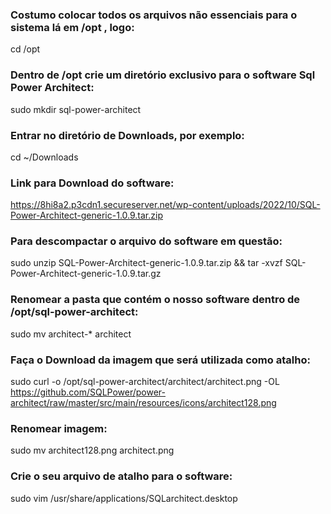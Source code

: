 ### Costumo colocar todos os arquivos não essenciais para o sistema lá em /opt , logo:
cd /opt

### Dentro de /opt crie um diretório exclusivo para o software Sql Power Architect:
sudo mkdir sql-power-architect

### Entrar no diretório de Downloads, por exemplo:
cd ~/Downloads

### Link para Download do software:
https://8hi8a2.p3cdn1.secureserver.net/wp-content/uploads/2022/10/SQL-Power-Architect-generic-1.0.9.tar.zip

### Para descompactar o arquivo do software em questão:
sudo unzip SQL-Power-Architect-generic-1.0.9.tar.zip && tar -xvzf SQL-Power-Architect-generic-1.0.9.tar.gz

### Renomear a pasta que contém o nosso software dentro de /opt/sql-power-architect:
sudo mv architect-* architect

### Faça o Download da imagem que será utilizada como atalho:
sudo curl -o /opt/sql-power-architect/architect/architect.png -OL https://github.com/SQLPower/power-architect/raw/master/src/main/resources/icons/architect128.png

### Renomear imagem:
sudo mv architect128.png architect.png

### Crie o seu arquivo de atalho para o software:
sudo vim /usr/share/applications/SQLarchitect.desktop
